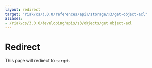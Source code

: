 ```yaml
---
layout: redirect
target: "riak/cs/3.0.0/references/apis/storage/s3/get-object-acl"
aliases:
- /riak/cs/3.0.0/developing/apis/s3/objects/get-object-acl
---
```


# Redirect

This page will redirect to `target`.
